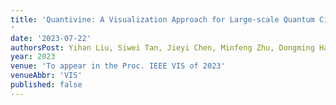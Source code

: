 ```yaml
---
title: 'Quantivine: A Visualization Approach for Large-scale Quantum Circuit Representation and Analysis
'
date: '2023-07-22'
authorsPost: Yihan Liu, Siwei Tan, Jieyi Chen, Minfeng Zhu, Dongming Han, Jianwei Yin, Mingliang Xu, Wei Chen
year: 2023
venue: 'To appear in the Proc. IEEE VIS of 2023'
venueAbbr: 'VIS'
published: false
---
```

